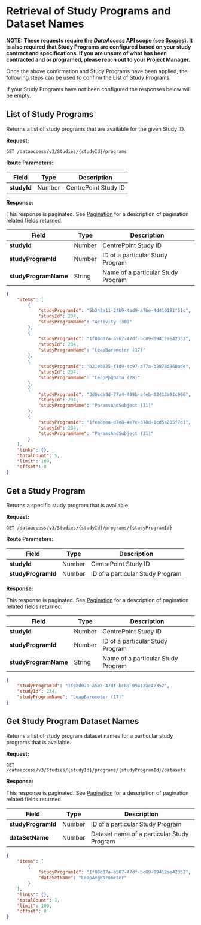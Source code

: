 # Retrieval of Study Programs and Dataset Names

**NOTE: These requests require the *DataAccess* API scope (see [Scopes](scopes.md)). It is also required that Study Programs are configured based on your study contract and specifications. If you are unsure of what has been contracted and or programed, please reach out to your Project Manager.**

Once the above confirmation and Study Programs have been applied, the following steps can be used to confirm the List of Study Programs. 

If your Study Programs have not been configured the responses below will be empty.

## List of Study Programs

Returns a list of study programs that are available for the given Study ID.

**Request:**

```http
GET /dataaccess/v3/Studies/{studyId}/programs
```

**Route Parameters:**

|Field|Type|Description|
|-----|----|-----------|
|**studyId**|Number|CentrePoint Study ID|

**Response:**

This response is paginated. See [Pagination](pagination.md) for a description of pagination related fields returned.

|Field|Type|Description|
|-----|----|-----------|
|**studyId**|Number|CentrePoint Study ID|
|**studyProgramId**|Number|ID of a particular Study Program|
|**studyProgramName**|String|Name of a particular Study Program|

```json
{
    "items": [
        {
            "studyProgramId": "5b342a11-2fb9-4ad9-a7be-4d410181f51c",
            "studyId": 234,
            "studyProgramName": "Activity (30)"
        },
        {
            "studyProgramId": "1f08d07a-a507-47df-bc89-09412ae42352",
            "studyId": 234,
            "studyProgramName": "LeapBarometer (17)"
        },
        {
            "studyProgramId": "b21eb025-f1d9-4c97-a77a-b2878d860ade",
            "studyId": 234,
            "studyProgramName": "LeapPpgData (28)"
        },
        {
            "studyProgramId": "3d0cda8d-77a4-408b-afeb-02413a91c966",
            "studyId": 234,
            "studyProgramName": "ParamsAndSubject (31)"
        },
        {
            "studyProgramId": "1feadeea-d7e8-4e7e-878d-1cd5e205f7d1",
            "studyId": 234,
            "studyProgramName": "ParamsAndSubject (31)"
        }
    ],
    "links": {},
    "totalCount": 5,
    "limit": 100,
    "offset": 0
}
```

## Get a Study Program

Returns a specific study program that is available.

**Request:**

```http
GET /dataaccess/v3/Studies/{studyId}/programs/{studyProgramId}
```

**Route Parameters:**

|Field|Type|Description|
|-----|----|-----------|
|**studyId**|Number|CentrePoint Study ID|
|**studyProgramId**|Number|ID of a particular Study Program|

**Response:**

This response is paginated. See [Pagination](pagination.md) for a description of pagination related fields returned.

|Field|Type|Description|
|-----|----|-----------|
|**studyId**|Number|CentrePoint Study ID|
|**studyProgramId**|Number|ID of a particular Study Program|
|**studyProgramName**|String|Name of a particular Study Program|

```json
{
    "studyProgramId": "1f08d07a-a507-47df-bc89-09412ae42352",
    "studyId": 234,
    "studyProgramName": "LeapBarometer (17)"
}
```

## Get Study Program Dataset Names

Returns a list of study program dataset names for a particular study programs that is available.

**Request:**

```http
GET /dataaccess/v3/Studies/{studyId}/programs/{studyProgramId}/datasets
```

**Response:**

This response is paginated. See [Pagination](pagination.md) for a description of pagination related fields returned.

|Field|Type|Description|
|-----|----|-----------|
|**studyProgramId**|Number|ID of a particular Study Program|
|**dataSetName**|Number|Dataset name of a particular Study Program|

```json
{
    "items": [
        {
            "studyProgramId": "1f08d07a-a507-47df-bc89-09412ae42352",
            "dataSetName": "LeapAvgBarometer"
        }
    ],
    "links": {},
    "totalCount": 1,
    "limit": 100,
    "offset": 0
}
```
